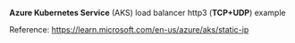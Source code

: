 **Azure Kubernetes Service** (AKS) load balancer http3 (**TCP+UDP**) example

Reference: https://learn.microsoft.com/en-us/azure/aks/static-ip

